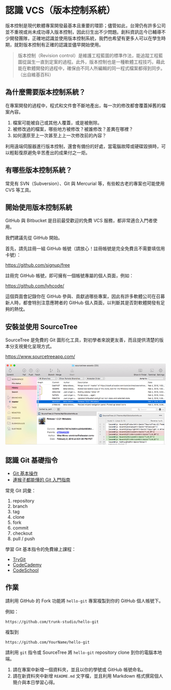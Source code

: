 # 認識 VCS（版本控制系統）

版本控制是現代軟體專案開發最基本且重要的環節；儘管如此，台灣仍有許多公司並不重視或尚未成功導入版本控制，因此衍生出不少問題。創科資訊迄今已輔導不少開發團隊，正確地認識並使用版本控制系統，我們也希望有更多人可以在學生時期，就對版本控制有正確的認識並儘早開始使用。

> 版本控制（Revision control）是維護工程藍圖的標準作法，能追蹤工程藍圖從誕生一直到定案的過程。此外，版本控制也是一種軟體工程技巧，藉此能在軟體開發的過程中，確保由不同人所編輯的同一程式檔案都得到同步。（出自維基百科）

## 為什麼需要版本控制系統？

在專案開發的過程中，程式和文件會不斷地產出，每一次的修改都會覆蓋掉舊的檔案內容。

1. 檔案可能被自己或其他人覆蓋，或是被刪除。
2. 被修改過的檔案，哪些地方被修改？被誰修改？差異在哪裡？
3. 如何還原至上一次甚至上上一次修改前的內容？

利用遠端伺服器進行版本控制，還會有備份的好處，當電腦故障或硬碟毀損時，可以輕鬆復原避免辛苦產出的成果付之一炬。

## 有哪些版本控制系統？

常見有 SVN（Subversion）、Git 與 Mercurial 等，有些較古老的專案也可能使用 CVS 等工具。

## 開始使用版本控制系統

GitHub 與 Bitbucket 是目前最受歡迎的免費 VCS 服務，都非常適合入門者使用。

我們建議先從 GitHub 開始。

首先，請先註冊一組 GitHub 帳號（請放心！註冊帳號是完全免費且不需要填信用卡號）：

https://github.com/signup/free

註冊完 GitHub 帳號，即可擁有一個帳號專屬的個人頁面，例如：

https://github.com/lyhcode/

這個頁面會記錄你在 GitHub 參與、貢獻過哪些專案，因此有許多軟體公司在召募新人時，都會特別注意應聘者的 GitHub 個人頁面，以判斷其是否對軟體開發有足夠的熱忱。

## 安裝並使用 SourceTree

SourceTree 是免費的 Git 圖形化工具，對初學者來說更友善，而且提供清楚的版本分支視覺化呈現方式。

https://www.sourcetreeapp.com/

![](assets/README-6132c.png)

## 認識 Git 基礎指令

* [Git 基本操作](https://ihower.tw/git/basic.html)
* [連猴子都能懂的 Git 入門指南](https://backlogtool.com/git-guide/tw/reference/basic.html)

常見 Git 詞彙：

1. repository
2. branch
3. tag
4. clone
5. fork
6. commit
7. checkout
8. pull / push

學習 Git 基本指令的免費線上課程：

* [TryGit](https://try.github.io/)
* [CodeCademy](https://www.codecademy.com/learn/learn-git)
* [CodeSchool](https://www.codeschool.com/learn/git)

## 作業

請利用 GitHub 的 Fork 功能將 `hello-git` 專案複製到你的 GitHub 個人帳號下。

例如：

```
https://github.com/trunk-studio/hello-git
```

複製到

```
https://github.com/YourName/hello-git
```

請利用 `git` 指令或 SourceTree 將 `hello-git` repository clone 到你的電腦本地端。

1. 請在專案中新增一個資料夾，並且以你的學號或 GitHub 帳號命名。
2. 請在新資料夾中新增 `README.md` 文字檔，並且利用 Markdown 格式撰寫個人簡介與本日學習心得。
